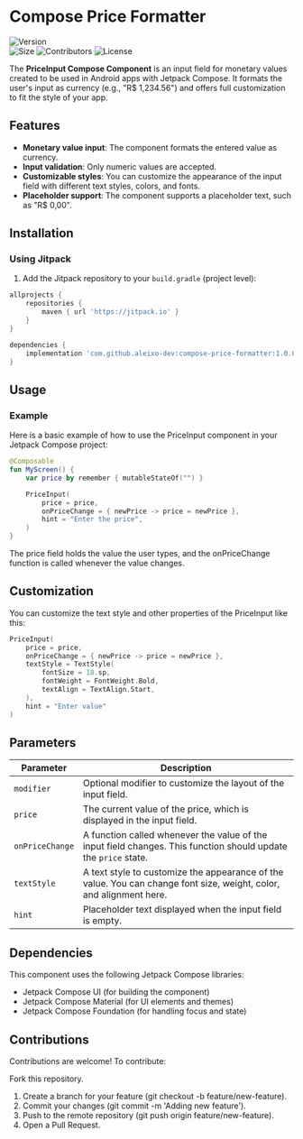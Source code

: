 # Compose Price Formatter

![Version](https://img.shields.io/github/v/release/usuario/priceinput-compose?style=flat-square)  
![Size](https://img.shields.io/github/repo-size/usuario/priceinput-compose?style=flat-square)  ![Contributors](https://img.shields.io/github/contributors/usuario/priceinput-compose?style=flat-square)  ![License](https://img.shields.io/github/license/usuario/priceinput-compose?style=flat-square)  

The **PriceInput Compose Component** is an input field for monetary values created to be used in Android apps with Jetpack Compose. It formats the user's input as currency (e.g., "R$ 1,234.56") and offers full customization to fit the style of your app.

## Features

- **Monetary value input**: The component formats the entered value as currency.
- **Input validation**: Only numeric values are accepted.
- **Customizable styles**: You can customize the appearance of the input field with different text styles, colors, and fonts.
- **Placeholder support**: The component supports a placeholder text, such as "R$ 0,00".

## Installation

### Using Jitpack

1. Add the Jitpack repository to your `build.gradle` (project level):

```gradle
allprojects {
    repositories {
        maven { url 'https://jitpack.io' }
    }
}

dependencies {
    implementation 'com.github.aleixo-dev:compose-price-formatter:1.0.0'
}
```

## Usage
### Example
Here is a basic example of how to use the PriceInput component in your Jetpack Compose project:

```kotlin
@Composable
fun MyScreen() {
    var price by remember { mutableStateOf("") }

    PriceInput(
        price = price,
        onPriceChange = { newPrice -> price = newPrice },
        hint = "Enter the price",
    )
}
```
The price field holds the value the user types, and the onPriceChange function is called whenever the value changes.

## Customization
You can customize the text style and other properties of the PriceInput like this:
```kotlin
PriceInput(
    price = price,
    onPriceChange = { newPrice -> price = newPrice },
    textStyle = TextStyle(
        fontSize = 18.sp,
        fontWeight = FontWeight.Bold,
        textAlign = TextAlign.Start,
    ),
    hint = "Enter value"
)
```

## Parameters

| Parameter        | Description                                                                                                                                   |
|------------------|-----------------------------------------------------------------------------------------------------------------------------------------------|
| `modifier`       | Optional modifier to customize the layout of the input field.                                                                                 |
| `price`          | The current value of the price, which is displayed in the input field.                                                                         |
| `onPriceChange`  | A function called whenever the value of the input field changes. This function should update the `price` state.                               |
| `textStyle`      | A text style to customize the appearance of the value. You can change font size, weight, color, and alignment here.                            |
| `hint`           | Placeholder text displayed when the input field is empty.                                                                     


## Dependencies
This component uses the following Jetpack Compose libraries:
 - Jetpack Compose UI (for building the component)
 - Jetpack Compose Material (for UI elements and themes)
 - Jetpack Compose Foundation (for handling focus and state)

## Contributions
Contributions are welcome! To contribute:

Fork this repository.
1. Create a branch for your feature (git checkout -b feature/new-feature).
2. Commit your changes (git commit -m 'Adding new feature').
3. Push to the remote repository (git push origin feature/new-feature).
4. Open a Pull Request.

